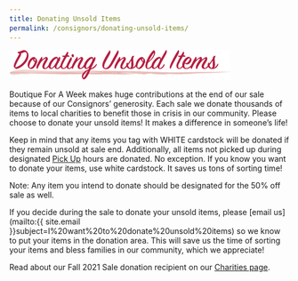 ```yaml
---
title: Donating Unsold Items
permalink: /consignors/donating-unsold-items/
---
```


![Donating Unsold Items](/img/donating_unsold_items1.png "donating to charity")

Boutique For A Week makes huge contributions at the end of our sale because of our Consignors’ generosity. Each sale we donate thousands of items to local charities to benefit those in crisis in our community. Please choose to donate your unsold items! It makes a difference in someone’s life!

Keep in mind that any items you tag with WHITE cardstock will be donated if they remain unsold at sale end. Additionally, all items not picked up during designated [Pick Up](/consignors/dropping-off/picking-up/) hours are donated. No exception. If you know you want to donate your items, use white cardstock. It saves us tons of sorting time!

Note: Any item you intend to donate should be designated for the 50% off sale as well.

If you decide during the sale to donate your unsold items, please [email us](mailto:{{ site.email }}subject=I%20want%20to%20donate%20unsold%20items) so we know to put your items in the donation area. This will save us the time of sorting your items and bless families in our community, which we appreciate!

Read about our Fall 2021 Sale donation recipient on our [Charities page](/about/charities/).
